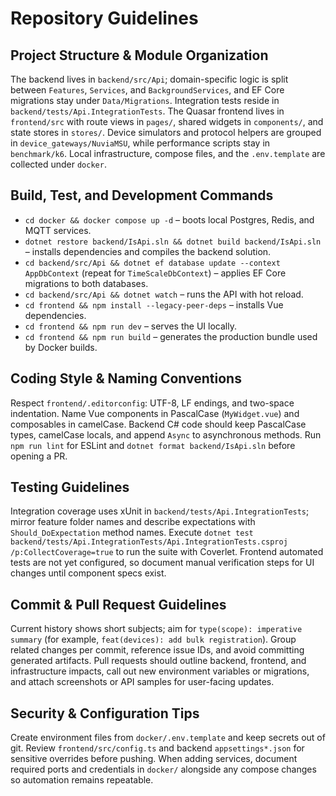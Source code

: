 # Repository Guidelines

## Project Structure & Module Organization
The backend lives in `backend/src/Api`; domain-specific logic is split between `Features`, `Services`, and `BackgroundServices`, and EF Core migrations stay under `Data/Migrations`. Integration tests reside in `backend/tests/Api.IntegrationTests`. The Quasar frontend lives in `frontend/src` with route views in `pages/`, shared widgets in `components/`, and state stores in `stores/`. Device simulators and protocol helpers are grouped in `device_gateways/NuviaMSU`, while performance scripts stay in `benchmark/k6`. Local infrastructure, compose files, and the `.env.template` are collected under `docker`.

## Build, Test, and Development Commands
- `cd docker && docker compose up -d` – boots local Postgres, Redis, and MQTT services.
- `dotnet restore backend/IsApi.sln && dotnet build backend/IsApi.sln` – installs dependencies and compiles the backend solution.
- `cd backend/src/Api && dotnet ef database update --context AppDbContext` (repeat for `TimeScaleDbContext`) – applies EF Core migrations to both databases.
- `cd backend/src/Api && dotnet watch` – runs the API with hot reload.
- `cd frontend && npm install --legacy-peer-deps` – installs Vue dependencies.
- `cd frontend && npm run dev` – serves the UI locally.
- `cd frontend && npm run build` – generates the production bundle used by Docker builds.

## Coding Style & Naming Conventions
Respect `frontend/.editorconfig`: UTF-8, LF endings, and two-space indentation. Name Vue components in PascalCase (`MyWidget.vue`) and composables in camelCase. Backend C# code should keep PascalCase types, camelCase locals, and append `Async` to asynchronous methods. Run `npm run lint` for ESLint and `dotnet format backend/IsApi.sln` before opening a PR.

## Testing Guidelines
Integration coverage uses xUnit in `backend/tests/Api.IntegrationTests`; mirror feature folder names and describe expectations with `Should_DoExpectation` method names. Execute `dotnet test backend/tests/Api.IntegrationTests/Api.IntegrationTests.csproj /p:CollectCoverage=true` to run the suite with Coverlet. Frontend automated tests are not yet configured, so document manual verification steps for UI changes until component specs exist.

## Commit & Pull Request Guidelines
Current history shows short subjects; aim for `type(scope): imperative summary` (for example, `feat(devices): add bulk registration`). Group related changes per commit, reference issue IDs, and avoid committing generated artifacts. Pull requests should outline backend, frontend, and infrastructure impacts, call out new environment variables or migrations, and attach screenshots or API samples for user-facing updates.

## Security & Configuration Tips
Create environment files from `docker/.env.template` and keep secrets out of git. Review `frontend/src/config.ts` and backend `appsettings*.json` for sensitive overrides before pushing. When adding services, document required ports and credentials in `docker/` alongside any compose changes so automation remains repeatable.

